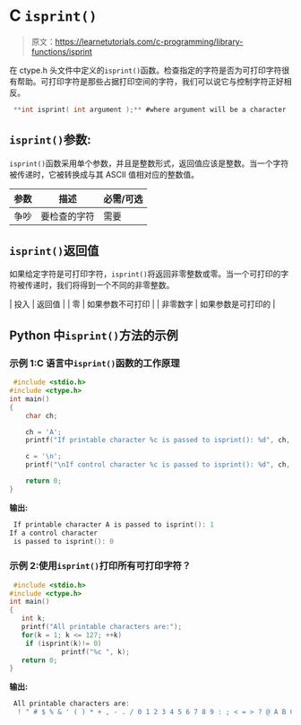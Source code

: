 # C `isprint()`

> 原文：<https://learnetutorials.com/c-programming/library-functions/isprint>

在 ctype.h 头文件中定义的`isprint()`函数。检查指定的字符是否为可打印字符很有帮助。可打印字符是那些占据打印空间的字符，我们可以说它与控制字符正好相反。

```c
 **int isprint( int argument );** #where argument will be a character 

```

## `isprint()`参数:

`isprint()`函数采用单个参数，并且是整数形式，返回值应该是整数。当一个字符被传递时，它被转换成与其 ASCII 值相对应的整数值。

| 参数 | 描述 | 必需/可选 |
| --- | --- | --- |
| 争吵 | 要检查的字符 | 需要 |

## `isprint()`返回值

如果给定字符是可打印字符，`isprint()`将返回非零整数或零。当一个可打印的字符被传递时，我们将得到一个不同的非零整数。

| 投入 | 返回值 |
| 零 | 如果参数不可打印 |
| 非零数字 | 如果参数是可打印的 |

## Python 中`isprint()`方法的示例

### 示例 1:C 语言中`isprint()`函数的工作原理

```c
 #include <stdio.h>
#include <ctype.h>
int main()
{
    char ch;

    ch = 'A';
    printf("If printable character %c is passed to isprint(): %d", ch, isprint(ch));

    c = '\n';
    printf("\nIf control character %c is passed to isprint(): %d", ch, isprint(ch));

    return 0;
} 

```

**输出:**

```c
 If printable character A is passed to isprint(): 1
If a control character 
 is passed to isprint(): 0 
```

### 示例 2:使用`isprint()`打印所有可打印字符？

```c
 #include <stdio.h>
#include <ctype.h>
int main()
{
   int k;
   printf("All printable characters are:");
   for(k = 1; k <= 127; ++k)
    if (isprint(k)!= 0)
             printf("%c ", k);
   return 0;
} 

```

**输出:**

```c
 All printable characters are: 
  ! " # $ % & ' ( ) * + , - . / 0 1 2 3 4 5 6 7 8 9 : ; < = > ? @ A B C D E F G H I J K L M N O P Q R S T U V W X Y Z [ \ ] ^ _ ` a b c d e f g h i j k l m n o p q r s t u v w x y z { | } ~ 
```